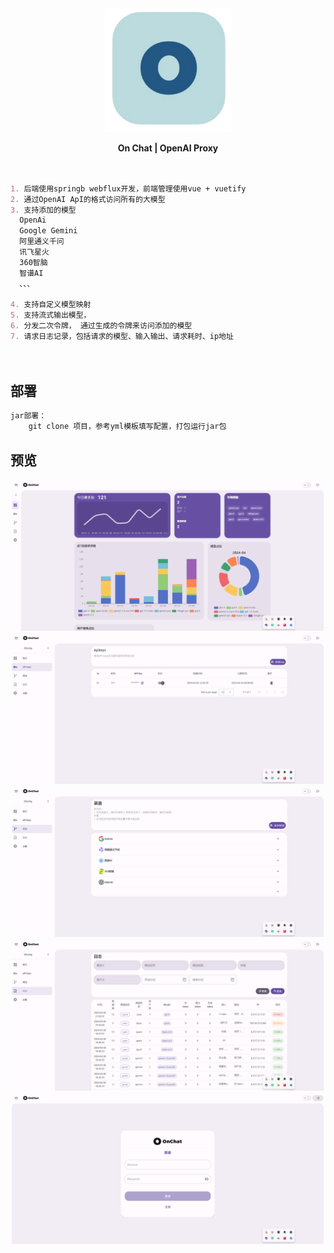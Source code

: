 <center>
  <img src="/images/logo.svg" style="zoom: 33%;" />

  **On Chat |  OpenAI Proxy**
</center>


```markdown


1. 后端使用springb webflux开发，前端管理使用vue + vuetify
2. 通过OpenAI ApI的格式访问所有的大模型
3. 支持添加的模型
  OpenAi
  Google Gemini
  阿里通义千问 
  讯飞星火
  360智脑
  智谱AI
  、、、

4. 支持自定义模型映射
5. 支持流式输出模型，
6. 分发二次令牌， 通过生成的令牌来访问添加的模型
7. 请求日志记录，包括请求的模型、输入输出、请求耗时、ip地址
 
 

```


## 部署

```javascript
jar部署：
	git clone 项目，参考yml模板填写配置，打包运行jar包


```
## 预览

![](\images\overview.png "概况")
![](\images\apikey.png "API密钥")
![](\images\channel.png "渠道")
![](\images\logs.png "日志")
![](\images\login.png "登录")


